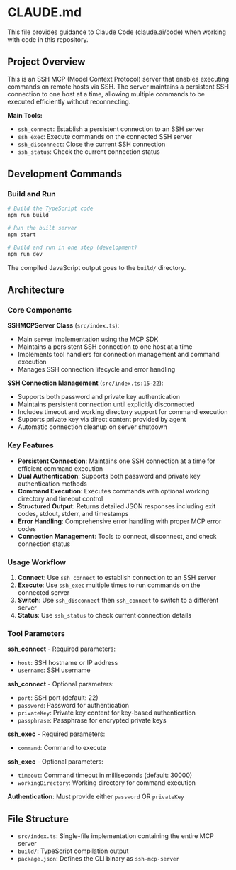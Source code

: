 # CLAUDE.md

This file provides guidance to Claude Code (claude.ai/code) when working with code in this repository.

## Project Overview

This is an SSH MCP (Model Context Protocol) server that enables executing commands on remote hosts via SSH. The server maintains a persistent SSH connection to one host at a time, allowing multiple commands to be executed efficiently without reconnecting.

**Main Tools:**
- `ssh_connect`: Establish a persistent connection to an SSH server
- `ssh_exec`: Execute commands on the connected SSH server
- `ssh_disconnect`: Close the current SSH connection
- `ssh_status`: Check the current connection status

## Development Commands

### Build and Run
```bash
# Build the TypeScript code
npm run build

# Run the built server
npm start

# Build and run in one step (development)
npm run dev
```

The compiled JavaScript output goes to the `build/` directory.

## Architecture

### Core Components

**SSHMCPServer Class** (`src/index.ts`):
- Main server implementation using the MCP SDK
- Maintains a persistent SSH connection to one host at a time
- Implements tool handlers for connection management and command execution
- Manages SSH connection lifecycle and error handling

**SSH Connection Management** (`src/index.ts:15-22`):
- Supports both password and private key authentication
- Maintains persistent connection until explicitly disconnected
- Includes timeout and working directory support for command execution
- Supports private key via direct content provided by agent
- Automatic connection cleanup on server shutdown

### Key Features

- **Persistent Connection**: Maintains one SSH connection at a time for efficient command execution
- **Dual Authentication**: Supports both password and private key authentication methods
- **Command Execution**: Executes commands with optional working directory and timeout control
- **Structured Output**: Returns detailed JSON responses including exit codes, stdout, stderr, and timestamps
- **Error Handling**: Comprehensive error handling with proper MCP error codes
- **Connection Management**: Tools to connect, disconnect, and check connection status

### Usage Workflow

1. **Connect**: Use `ssh_connect` to establish connection to an SSH server
2. **Execute**: Use `ssh_exec` multiple times to run commands on the connected server
3. **Switch**: Use `ssh_disconnect` then `ssh_connect` to switch to a different server
4. **Status**: Use `ssh_status` to check current connection details

### Tool Parameters

**ssh_connect** - Required parameters:
- `host`: SSH hostname or IP address
- `username`: SSH username

**ssh_connect** - Optional parameters:
- `port`: SSH port (default: 22)
- `password`: Password for authentication
- `privateKey`: Private key content for key-based authentication
- `passphrase`: Passphrase for encrypted private keys

**ssh_exec** - Required parameters:
- `command`: Command to execute

**ssh_exec** - Optional parameters:
- `timeout`: Command timeout in milliseconds (default: 30000)
- `workingDirectory`: Working directory for command execution

**Authentication**: Must provide either `password` OR `privateKey`

## File Structure

- `src/index.ts`: Single-file implementation containing the entire MCP server
- `build/`: TypeScript compilation output
- `package.json`: Defines the CLI binary as `ssh-mcp-server`